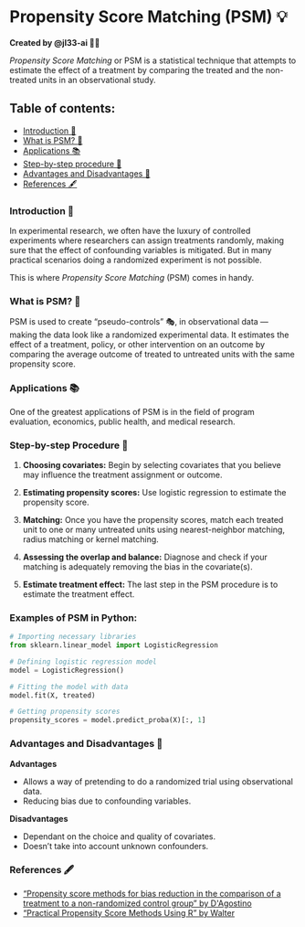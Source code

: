# Propensity Score Matching (PSM) 💡

**Created by @jl33-ai 👦🏻**

_Propensity Score Matching_ or PSM is a statistical technique that attempts to estimate the effect of a treatment by comparing the treated and the non-treated units in an observational study. 

## Table of contents: 
* [Introduction 👋](#introduction-👋)
* [What is PSM? 🧐](#what-is-psm-🧐)
* [Applications 📚](#applications-📚)
* [Step-by-step procedure 📘](#step-by-step-procedure-📘)
* [Advantages and Disadvantages 🏁](#advantages-and-disadvantages-🏁)
* [References 🖋](#references-🖋)

### Introduction 👋

In experimental research, we often have the luxury of controlled experiments where researchers can assign treatments randomly, making sure that the effect of confounding variables is mitigated. But in many practical scenarios doing a randomized experiment is not possible.

This is where _Propensity Score Matching_ (PSM) comes in handy.

### What is PSM? 🧐

PSM is used to create “pseudo-controls” 🎭, in observational data — making the data look like a randomized experimental data. It estimates the effect of a treatment, policy, or other intervention on an outcome by comparing the average outcome of treated to untreated units with the same propensity score.

### Applications 📚

One of the greatest applications of PSM is in the field of program evaluation, economics, public health, and medical research. 

### Step-by-step Procedure 📘

1. **Choosing covariates:** Begin by selecting covariates that you believe may influence the treatment assignment or outcome.

2. **Estimating propensity scores:** Use logistic regression to estimate the propensity score.

3. **Matching:** Once you have the propensity scores, match each treated unit to one or many untreated units using nearest-neighbor matching, radius matching or kernel matching.

4. **Assessing the overlap and balance:** Diagnose and check if your matching is adequately removing the bias in the covariate(s).

5. **Estimate treatment effect:** The last step in the PSM procedure is to estimate the treatment effect.

### Examples of PSM in Python:

```python
# Importing necessary libraries
from sklearn.linear_model import LogisticRegression

# Defining logistic regression model
model = LogisticRegression()

# Fitting the model with data
model.fit(X, treated)

# Getting propensity scores
propensity_scores = model.predict_proba(X)[:, 1]
```

### Advantages and Disadvantages 🏁

**Advantages**
* Allows a way of pretending to do a randomized trial using observational data. 
* Reducing bias due to confounding variables.

**Disadvantages**
* Dependant on the choice and quality of covariates.
* Doesn’t take into account unknown confounders.

### References 🖋
* [“Propensity score methods for bias reduction in the comparison of a treatment to a non-randomized control group” by D'Agostino](https://pubmed.ncbi.nlm.nih.gov/11019996/)
* [“Practical Propensity Score Methods Using R” by Walter](https://journals.sagepub.com/doi/abs/10.1177/1536867x0800800114)
